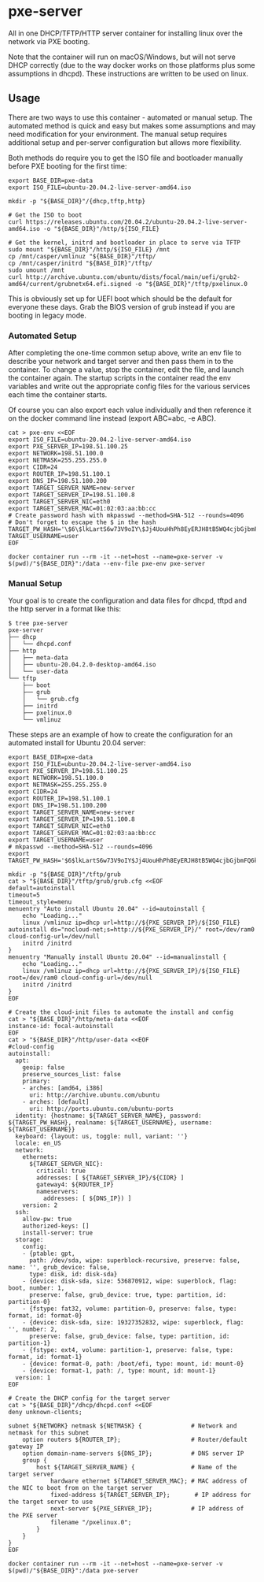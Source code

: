 # pxe-server
All in one DHCP/TFTP/HTTP server container for installing linux over the network via PXE booting.

Note that the container will run on macOS/Windows, but will not serve DHCP correctly (due to the way docker works on those platforms plus some assumptions in dhcpd). These instructions are written to be used on linux.

## Usage
There are two ways to use this container - automated or manual setup. The automated method is quick and easy but makes some assumptions and may need modification for your environment. The manual setup requires additional setup and per-server configuration but allows more flexibility.

Both methods do require you to get the ISO file and bootloader manually before PXE booting for the first time:

```shell
export BASE_DIR=pxe-data
export ISO_FILE=ubuntu-20.04.2-live-server-amd64.iso

mkdir -p "${BASE_DIR}"/{dhcp,tftp,http} 

# Get the ISO to boot
curl https://releases.ubuntu.com/20.04.2/ubuntu-20.04.2-live-server-amd64.iso -o "${BASE_DIR}"/http/${ISO_FILE}

# Get the kernel, initrd and bootloader in place to serve via TFTP
sudo mount "${BASE_DIR}"/http/${ISO_FILE} /mnt
cp /mnt/casper/vmlinuz "${BASE_DIR}"/tftp/
cp /mnt/casper/initrd "${BASE_DIR}"/tftp/
sudo umount /mnt
curl http://archive.ubuntu.com/ubuntu/dists/focal/main/uefi/grub2-amd64/current/grubnetx64.efi.signed -o "${BASE_DIR}"/tftp/pxelinux.0

```
This is obviously set up for UEFI boot which should be the default for everyone these days. Grab the BIOS  version of grub instead if you are booting in legacy mode.

### Automated Setup
After completing the one-time common setup above, write an env file to describe your network and target server and then pass them in to the container. To change a value, stop the container, edit the file, and launch the container again. The startup scripts in the container read the env variables and write out the appropriate config files for the various services each time the container starts.

Of course you can also export each value individually and then reference it on the docker command line instead (export ABC=abc, -e ABC).
```shell
cat > pxe-env <<EOF
export ISO_FILE=ubuntu-20.04.2-live-server-amd64.iso
export PXE_SERVER_IP=198.51.100.25
export NETWORK=198.51.100.0
export NETMASK=255.255.255.0
export CIDR=24
export ROUTER_IP=198.51.100.1
export DNS_IP=198.51.100.200
export TARGET_SERVER_NAME=new-server
export TARGET_SERVER_IP=198.51.100.8
export TARGET_SERVER_NIC=eth0
export TARGET_SERVER_MAC=01:02:03:aa:bb:cc
# Create password hash with mkpasswd --method=SHA-512 --rounds=4096
# Don't forget to escape the $ in the hash
TARGET_PW_HASH='\$6\$lkLartS6w73V9oIY\$Jj4UouHhPh8EyERJH8tB5WQ4cjbGjbmFQ6kHnxxnhQN4L0DMrJ3WrFHA8LSXAzd016J175BRwIUgwWQLbucFm.'
TARGET_USERNAME=user
EOF

docker container run --rm -it --net=host --name=pxe-server -v $(pwd)/"${BASE_DIR}":/data --env-file pxe-env pxe-server
```

### Manual Setup
Your goal is to create the configuration and data files for dhcpd, tftpd and the http server in a format like this:
```shell
$ tree pxe-server
pxe-server
├── dhcp
│   └── dhcpd.conf
├── http
│   ├── meta-data
│   ├── ubuntu-20.04.2.0-desktop-amd64.iso
│   └── user-data
└── tftp
    ├── boot
    ├── grub
    │   └── grub.cfg
    ├── initrd
    ├── pxelinux.0
    └── vmlinuz
```
These steps are an example of how to create the configuration for an automated install for Ubuntu 20.04 server:
```shell
export BASE_DIR=pxe-data
export ISO_FILE=ubuntu-20.04.2-live-server-amd64.iso
export PXE_SERVER_IP=198.51.100.25
export NETWORK=198.51.100.0
export NETMASK=255.255.255.0
export CIDR=24
export ROUTER_IP=198.51.100.1
export DNS_IP=198.51.100.200
export TARGET_SERVER_NAME=new-server
export TARGET_SERVER_IP=198.51.100.8
export TARGET_SERVER_NIC=eth0
export TARGET_SERVER_MAC=01:02:03:aa:bb:cc
export TARGET_USERNAME=user
# mkpasswd --method=SHA-512 --rounds=4096
export TARGET_PW_HASH='$6$lkLartS6w73V9oIY$Jj4UouHhPh8EyERJH8tB5WQ4cjbGjbmFQ6kHnxxnhQN4L0DMrJ3WrFHA8LSXAzd016J175BRwIUgwWQLbucFm.'

mkdir -p "${BASE_DIR}"/tftp/grub
cat > "${BASE_DIR}"/tftp/grub/grub.cfg <<EOF
default=autoinstall
timeout=5
timeout_style=menu
menuentry "Auto install Ubuntu 20.04" --id=autoinstall {
	echo "Loading..."
	linux /vmlinuz ip=dhcp url=http://${PXE_SERVER_IP}/${ISO_FILE} autoinstall ds="nocloud-net;s=http://${PXE_SERVER_IP}/" root=/dev/ram0 cloud-config-url=/dev/null
	initrd /initrd
}
menuentry "Manually install Ubuntu 20.04" --id=manualinstall {
	echo "Loading..."
	linux /vmlinuz ip=dhcp url=http://${PXE_SERVER_IP}/${ISO_FILE} root=/dev/ram0 cloud-config-url=/dev/null
	initrd /initrd
}
EOF

# Create the cloud-init files to automate the install and config
cat > "${BASE_DIR}"/http/meta-data <<EOF
instance-id: focal-autoinstall
EOF
cat > "${BASE_DIR}"/http/user-data <<EOF
#cloud-config
autoinstall:
  apt:
    geoip: false
    preserve_sources_list: false
    primary:
    - arches: [amd64, i386]
      uri: http://archive.ubuntu.com/ubuntu
    - arches: [default]
      uri: http://ports.ubuntu.com/ubuntu-ports
  identity: {hostname: ${TARGET_SERVER_NAME}, password: ${TARGET_PW_HASH}, realname: ${TARGET_USERNAME}, username: ${TARGET_USERNAME}}
  keyboard: {layout: us, toggle: null, variant: ''}
  locale: en_US
  network:
    ethernets:
      ${TARGET_SERVER_NIC}:
        critical: true
        addresses: [ ${TARGET_SERVER_IP}/${CIDR} ]
        gateway4: ${ROUTER_IP}
        nameservers:
          addresses: [ ${DNS_IP}) ]
    version: 2
  ssh:
    allow-pw: true
    authorized-keys: []
    install-server: true
  storage:
    config:
    - {ptable: gpt,
      path: /dev/sda, wipe: superblock-recursive, preserve: false, name: '', grub_device: false,
      type: disk, id: disk-sda}
    - {device: disk-sda, size: 536870912, wipe: superblock, flag: boot, number: 1,
      preserve: false, grub_device: true, type: partition, id: partition-0}
    - {fstype: fat32, volume: partition-0, preserve: false, type: format, id: format-0}
    - {device: disk-sda, size: 19327352832, wipe: superblock, flag: '', number: 2,
      preserve: false, grub_device: false, type: partition, id: partition-1}
    - {fstype: ext4, volume: partition-1, preserve: false, type: format, id: format-1}
    - {device: format-0, path: /boot/efi, type: mount, id: mount-0}
    - {device: format-1, path: /, type: mount, id: mount-1}
  version: 1
EOF

# Create the DHCP config for the target server
cat > "${BASE_DIR}"/dhcp/dhcpd.conf <<EOF
deny unknown-clients;

subnet ${NETWORK} netmask ${NETMASK} {              # Network and netmask for this subnet
    option routers ${ROUTER_IP};                    # Router/default gateway IP
    option domain-name-servers ${DNS_IP};           # DNS server IP
    group {
        host ${TARGET_SERVER_NAME} {                # Name of the target server
            hardware ethernet ${TARGET_SERVER_MAC}; # MAC address of the NIC to boot from on the target server
            fixed-address ${TARGET_SERVER_IP};       # IP address for the target server to use
            next-server ${PXE_SERVER_IP};           # IP address of the PXE server
            filename "/pxelinux.0";
        }
    }
}
EOF

docker container run --rm -it --net=host --name=pxe-server -v $(pwd)/"${BASE_DIR}":/data pxe-server
```
